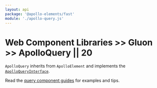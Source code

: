 ```yaml
---
layout: api
package: '@apollo-elements/fast'
module: './apollo-query.js'
---
```

# Web Component Libraries >> Gluon >> ApolloQuery || 20

`ApolloQuery` inherits from `ApolloElement` and implements the [`ApolloQueryInterface`](/api/interfaces/query/).

Read the [query component guides](../../../../guides/building-apps/queries/) for examples and tips.
